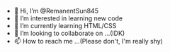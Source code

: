 - 👋 Hi, I’m @RemanentSun845
- 👀 I’m interested in learning new code 
- 🌱 I’m currently learning HTML/CSS
- 💞️ I’m looking to collaborate on ...(IDK)
- 📫 How to reach me ...(Please don't, I'm really shy)

<!---
RemanentSun845/RemanentSun845 is a ✨ special ✨ repository because its `README.md` (this file) appears on your GitHub profile.
You can click the Preview link to take a look at your changes.
--->

